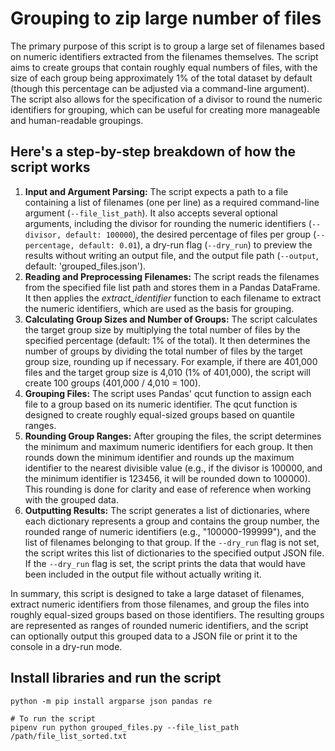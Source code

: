 # Grouping to zip large number of files

The primary purpose of this script is to group a large set of filenames based on numeric identifiers extracted from the filenames themselves. The script aims to create groups that contain roughly equal numbers of files, with the size of each group being approximately 1% of the total dataset by default (though this percentage can be adjusted via a command-line argument). The script also allows for the specification of a divisor to round the numeric identifiers for grouping, which can be useful for creating more manageable and human-readable groupings.

## Here's a step-by-step breakdown of how the script works

1. **Input and Argument Parsing:** The script expects a path to a file containing a list of filenames (one per line) as a required command-line argument (`--file_list_path`). It also accepts several optional arguments, including the divisor for rounding the numeric identifiers (`--divisor, default: 100000`), the desired percentage of files per group (`--percentage, default: 0.01`), a dry-run flag (`--dry_run`) to preview the results without writing an output file, and the output file path (`--output`, default: 'grouped_files.json').
1. **Reading and Preprocessing Filenames:** The script reads the filenames from the specified file list path and stores them in a Pandas DataFrame. It then applies the _extract_identifier_ function to each filename to extract the numeric identifiers, which are used as the basis for grouping.
1. **Calculating Group Sizes and Number of Groups:** The script calculates the target group size by multiplying the total number of files by the specified percentage (default: 1% of the total). It then determines the number of groups by dividing the total number of files by the target group size, rounding up if necessary. For example, if there are 401,000 files and the target group size is 4,010 (1% of 401,000), the script will create 100 groups (401,000 / 4,010 = 100).
1. **Grouping Files:** The script uses Pandas' qcut function to assign each file to a group based on its numeric identifier. The qcut function is designed to create roughly equal-sized groups based on quantile ranges.
1. **Rounding Group Ranges:** After grouping the files, the script determines the minimum and maximum numeric identifiers for each group. It then rounds down the minimum identifier and rounds up the maximum identifier to the nearest divisible value (e.g., if the divisor is 100000, and the minimum identifier is 123456, it will be rounded down to 100000). This rounding is done for clarity and ease of reference when working with the grouped data.
1. **Outputting Results:** The script generates a list of dictionaries, where each dictionary represents a group and contains the group number, the rounded range of numeric identifiers (e.g., "100000-199999"), and the list of filenames belonging to that group. If the `--dry_run` flag is not set, the script writes this list of dictionaries to the specified output JSON file. If the `--dry_run` flag is set, the script prints the data that would have been included in the output file without actually writing it.

In summary, this script is designed to take a large dataset of filenames, extract numeric identifiers from those filenames, and group the files into roughly equal-sized groups based on those identifiers. The resulting groups are represented as ranges of rounded numeric identifiers, and the script can optionally output this grouped data to a JSON file or print it to the console in a dry-run mode.


## Install libraries and run the script

```shell
python -m pip install argparse json pandas re

# To run the script
pipenv run python grouped_files.py --file_list_path /path/file_list_sorted.txt
```